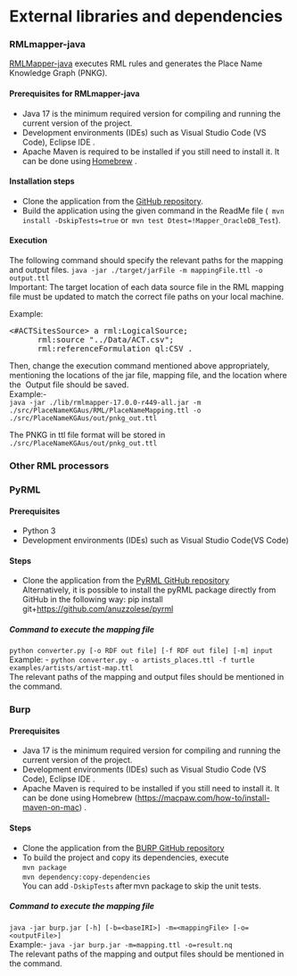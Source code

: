 # External libraries and dependencies 

###  RMLmapper-java 
[RMLMapper-java](https://github.com/RMLio/rmlmapper-java) executes RML rules and generates the Place Name Knowledge Graph (PNKG). 

#### Prerequisites for RMLmapper-java
* Java 17 is the minimum required version for compiling and running the current version of the project. <br>
* Development environments (IDEs) such as Visual Studio Code (VS Code), Eclipse IDE . <br>
* Apache Maven is required to be installed if you still need to install it. It can be done using [Homebrew](https://macpaw.com/how-to/install-maven-on-mac) .<br>

#### Installation steps 
* Clone the application from the [GitHub repository](https://github.com/RMLio/rmlmapper-java).  
* Build the application using the given command in the ReadMe file  (``` mvn install -DskipTests=true```  or  ```mvn test Dtest=!Mapper_OracleDB_Test```).
  
#### Execution
The following command should specify the relevant paths for the mapping and output files.
```java -jar ./target/jarFile -m mappingFile.ttl -o output.ttl``` <br>
Important: The target location of each data source file in the RML mapping file must be updated to match the correct file paths on your local machine.

Example: 
<pre><#ACTSitesSource> a rml:LogicalSource;
      rml:source "../Data/ACT.csv";  
      rml:referenceFormulation ql:CSV .</pre>

Then, change the execution command mentioned above appropriately, mentioning the locations of the jar file, mapping file, and the location where the  Output file should be saved. <br>
Example:-<br>
```java -jar ./lib/rmlmapper-17.0.0-r449-all.jar -m ./src/PlaceNameKGAus/RML/PlaceNameMapping.ttl -o ./src/PlaceNameKGAus/out/pnkg_out.ttl```<br>

The PNKG in ttl file format will be stored in ```./src/PlaceNameKGAus/out/pnkg_out.ttl```

### Other RML processors 
### PyRML 
#### Prerequisites 
* Python 3
* Development environments (IDEs) such as Visual Studio Code(VS Code) 
#### Steps 
* Clone the application from the [PyRML GitHub repository](https://github.com/anuzzolese/pyrml) <br>
   Alternatively, it is possible to install the pyRML package directly from GitHub in the following way: 
pip install git+https://github.com/anuzzolese/pyrml 
##### Command to execute the mapping file
```python converter.py [-o RDF out file] [-f RDF out file] [-m] input ``` <br>
Example: - 
```python converter.py -o artists_places.ttl -f turtle examples/artists/artist-map.ttl ```
<br>The relevant paths of the mapping and output files should be mentioned in the command.

### Burp
#### Prerequisites 
* Java 17 is the minimum required version for compiling and running the current version of the project. <br>
* Development environments (IDEs) such as Visual Studio Code (VS Code), Eclipse IDE . <br>
* Apache Maven is required to be installed if you still need to install it. It can be done using Homebrew  (https://macpaw.com/how-to/install-maven-on-mac) .<br>
#### Steps 
* Clone the application from the [BURP GitHub repository](https://github.com/kg-construct/BURP)
* To build the project and copy its dependencies, execute <br>
```mvn package``` <br>
```mvn dependency:copy-dependencies  ``` <br>
You can add ```-DskipTests``` after mvn package to skip the unit tests.
##### Command to execute the mapping file
```java -jar burp.jar [-h] [-b=<baseIRI>] -m=<mappingFile> [-o=<outputFile>] ``` <br>
Example:- 
```java -jar burp.jar -m=mapping.ttl -o=result.nq ``` <br>
The relevant paths of the mapping and output files should be mentioned in the command. 
<br>
